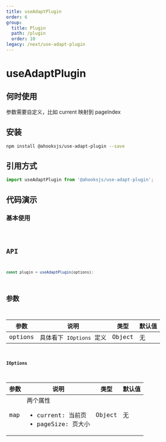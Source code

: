 ```yaml
---
title: useAdaptPlugin
order: 6
group:
  title: Plugin
  path: /plugin
  order: 10
legacy: /next/use-adapt-plugin
---
```


# useAdaptPlugin

## 何时使用

参数需要自定义，比如 current 映射到 pageIndex

## 安装

```sh
npm install @ahooksjs/use-adapt-plugin --save
```

## 引用方式

```js
import useAdaptPlugin from '@ahooksjs/use-adapt-plugin';
```

## 代码演示

### 基本使用

<code src="./demo/default.tsx" />

## API

```js
const plugin = useAdaptPlugin(options);
```

## 参数

| 参数    | 说明                     | 类型   | 默认值 |
| ------- | ------------------------ | ------ | ------ |
| options | 具体看下 `IOptions` 定义 | Object | 无     |

#### IOptions

| 参数 | 说明                                                                | 类型   | 默认值 |
| ---- | ------------------------------------------------------------------- | ------ | ------ |
| map  | 两个属性 <ul><li>current: 当前页</li><li>pageSize: 页大小</li></ul> | Object | 无     |
